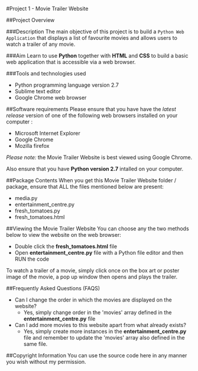 #Project 1 - Movie Trailer Website 

##Project Overview

###Description
The main objective of this project is to build a `Python Web Application` that displays a list of favourite movies and allows users to watch a trailer of any movie.  

###Aim
Learn to use **Python** together with **HTML** and **CSS** to build a basic web application that is accessible via a web browser.

###Tools and technologies used
- Python programming language version 2.7
- Sublime text editor
- Google Chrome web browser
 
##Software requirements
Please ensure that you have have the *latest release* version of one of the following web browsers installed on your computer :
- Microsoft Internet Explorer
- Google Chrome
- Mozilla firefox

*Please note:* the Movie Trailer Website is best viewed using Google Chrome.

Also ensure that you have **Python version 2.7**  intalled on your computer.

##Package Contents
When you get this Movie Trailer Website folder / package, ensure that ALL the files mentioned below are present:
- media.py
- entertainment_centre.py
- fresh_tomatoes.py
- fresh_tomatoes.html

##Viewing the Movie Trailer Website
You can choose any the two methods below to view the website on the web browser:
- Double click the **fresh_tomatoes.html** file
- Open **entertainment_centre.py** file with a Python file editor and then RUN the code

To watch a trailer of a movie, simply click once on the box art or poster image of the movie, a pop up window then opens and plays the trailer.

##Frequently Asked Questions (FAQS)
- Can I change the order in which the movies are displayed on the website?
  - Yes, simply change order in the 'movies' array defined in the **entertainment_centre.py** file
- Can I add more movies to this website apart from what already exists?
  - Yes, simply create more instances in the **entertainment_centre.py** file and remember to update the 'movies' array also defined in the same file. 

##Copyright Information
You can use the source code here in any manner you wish without my permission.    
  








